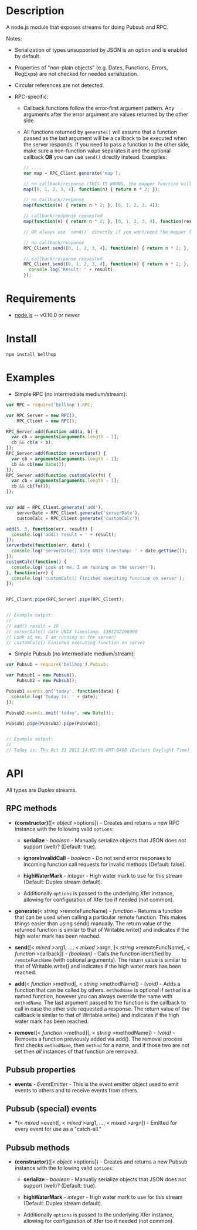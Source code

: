 
Description
===========

A node.js module that exposes streams for doing Pubsub and RPC.

Notes:

 * Serialization of types unsupported by JSON is an option and is enabled by default.
 
 * Properties of "non-plain objects" (e.g. Dates, Functions, Errors, RegExps) are not checked for needed serialization.

 * Circular references are not detected.

 * RPC-specific:

     * Callback functions follow the error-first argument pattern. Any arguments after the error argument are values returned by the other side.

     * All functions returned by `generate()` will assume that a function passed as the last argument will be a callback to be executed when the server responds. If you need to pass a function to the other side, make sure a non-function value separates it and the optional callback **OR** you can use `send()` directly instead. Examples:

        ```javascript
        // ....
        var map = RPC_Client.generate('map');

        // no callback/response (THIS IS WRONG, the mapper function will not be sent to the other side and will be used as a callback instead)
        map([0, 1, 2, 3, 4], function(n) { return n * 2; });

        // no callback/response
        map(function(n) { return n * 2; }, [0, 1, 2, 3, 4]);

        // callback/response requested
        map(function(n) { return n * 2; }, [0, 1, 2, 3, 4], function(result) { console.log('Result: ' + result); });

        // OR always use `send()` directly if you want/need the mapper function to always be the second argument:

        // no callback/response
        RPC_Client.send([0, 1, 2, 3, 4], function(n) { return n * 2; }, 'map');

        // callback/response requested
        RPC_Client.send([0, 1, 2, 3, 4], function(n) { return n * 2; }, 'map', function(result) {
          console.log('Result: ' + result);
        });
        ```


Requirements
============

* [node.js](http://nodejs.org/) -- v0.10.0 or newer


Install
============

    npm install bellhop


Examples
========

* Simple RPC (no intermediate medium/stream):

```javascript
var RPC = require('bellhop').RPC;

var RPC_Server = new RPC(),
    RPC_Client = new RPC();

RPC_Server.add(function add(a, b) {
  var cb = arguments[arguments.length - 1];
  cb && cb(a + b);
});
RPC_Server.add(function serverDate() {
  var cb = arguments[arguments.length - 1];
  cb && cb(new Date());
});
RPC_Server.add(function customCalc(fn) {
  var cb = arguments[arguments.length - 1];
  cb && cb(fn());
});


var add = RPC_Client.generate('add'),
    serverDate = RPC_Client.generate('serverDate'),
    customCalc = RPC_Client.generate('customCalc');

add(5, 5, function(err, result) {
  console.log('add() result = ' + result);
});
serverDate(function(err, date) {
  console.log('serverDate() date UNIX timestamp: ' + date.getTime());
});
customCalc(function() {
  console.log('Look at me, I am running on the server!');
}, function(err) {
  console.log('customCalc() Finished executing function on server');
});


RPC_Client.pipe(RPC_Server).pipe(RPC_Client);


// Example output:
//
// add() result = 10
// serverDate() date UNIX timestamp: 1383242166000
// Look at me, I am running on the server!
// customCalc() Finished executing function on server
```

* Simple Pubsub (no intermediate medium/stream):

```javascript
var Pubsub = require('bellhop').Pubsub;

var Pubsub1 = new Pubsub(),
    Pubsub2 = new Pubsub();

Pubsub1.events.on('today', function(date) {
  console.log('Today is: ' + date);
});

Pubsub2.events.emit('today', new Date());

Pubsub1.pipe(Pubsub2).pipe(Pubsub1);


// Example output:
//
// Today is: Thu Oct 31 2013 14:02:00 GMT-0400 (Eastern Daylight Time)
```


API
===

All types are _Duplex_ streams.

RPC methods
-----------

* **(constructor)**([< _object_ >options]) - Creates and returns a new RPC instance with the following valid `options`:

    * **serialize** - _boolean_ - Manually serialize objects that JSON does not support (well)? (Default: true).

    * **ignoreInvalidCall** - _boolean_ - Do not send error responses to incoming function call requests for invalid methods (Default: false).

    * **highWaterMark** - _integer_ - High water mark to use for this stream (Default: Duplex stream default).

    * Additionally `options` is passed to the underlying Xfer instance, allowing for configuration of Xfer too if needed (not common).

* **generate**(< _string_ >remoteFuncName) - _function_ - Returns a function that can be used when calling a particular remote function. This makes things easier than using send() manually. The return value of the returned function is similar to that of Writable.write() and indicates if the high water mark has been reached.

* **send**([< _mixed_ >arg1, ..., < _mixed_ >argn, ]< _string_ >remoteFuncName[, < _function_ >callback]) - _(boolean)_ - Calls the function identified by `remoteFuncName` (with optional arguments). The return value is similar to that of Writable.write() and indicates if the high water mark has been reached.

* **add**(< _function_ >method[, < _string_ >methodName]) - _(void)_ - Adds a function that can be called by others. `methodName` is optional if `method` is a named function, however you can always override the name with `methodName`. The last argument passed to the function is the callback to call in case the other side requested a response. The return value of the callback is similar to that of Writable.write() and indicates if the high water mark has been reached.

* **remove**([< _function_ >method][, < _string_ >methodName]) - _(void)_ - Removes a function previously added via add(). The removal process first checks `methodName`, then `method` for a name, and if those two are not set then *all* instances of that function are removed.


Pubsub properties
-----------------

* **events** - _EventEmitter_ - This is the event emitter object used to emit events to others and to receive events from others.

Pubsub (special) events
-----------------------

* __*__(< _mixed_ >event[, < _mixed_ >arg1, ..., < _mixed_ >argn]) - Emitted for every event for use as a "catch-all."

Pubsub methods
--------------

* **(constructor)**([< _object_ >options]) - Creates and returns a new Pubsub instance with the following valid `options`:

    * **serialize** - _boolean_ - Manually serialize objects that JSON does not support (well)? (Default: true).

    * **highWaterMark** - _integer_ - High water mark to use for this stream (Default: Duplex stream default).

    * Additionally `options` is passed to the underlying Xfer instance, allowing for configuration of Xfer too if needed (not common).
